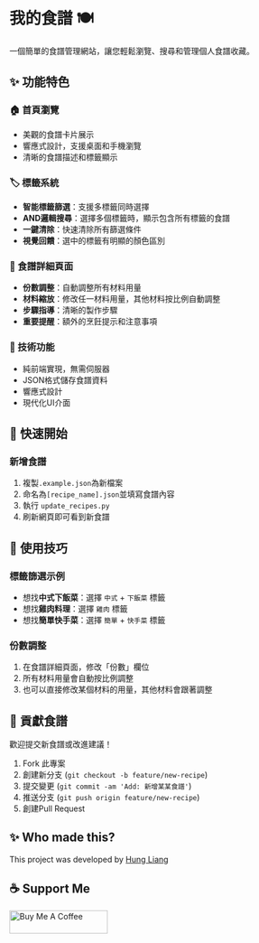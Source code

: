 # 我的食譜 🍽️

一個簡單的食譜管理網站，讓您輕鬆瀏覽、搜尋和管理個人食譜收藏。

## ✨ 功能特色

### 🏠 首頁瀏覽

- 美觀的食譜卡片展示
- 響應式設計，支援桌面和手機瀏覽
- 清晰的食譜描述和標籤顯示

### 🏷️ 標籤系統

- **智能標籤篩選**：支援多標籤同時選擇
- **AND邏輯搜尋**：選擇多個標籤時，顯示包含所有標籤的食譜
- **一鍵清除**：快速清除所有篩選條件
- **視覺回饋**：選中的標籤有明顯的顏色區別

### 📖 食譜詳細頁面

- **份數調整**：自動調整所有材料用量
- **材料縮放**：修改任一材料用量，其他材料按比例自動調整
- **步驟指導**：清晰的製作步驟
- **重要提醒**：額外的烹飪提示和注意事項

### 🔧 技術功能

- 純前端實現，無需伺服器
- JSON格式儲存食譜資料
- 響應式設計
- 現代化UI介面

## 🚀 快速開始

### 新增食譜

1. 複製`.example.json`為新檔案
2. 命名為`[recipe_name].json`並填寫食譜內容
3. 執行 `update_recipes.py`
4. 刷新網頁即可看到新食譜

## 🎯 使用技巧

### 標籤篩選示例

- 想找**中式下飯菜**：選擇 `中式` + `下飯菜` 標籤
- 想找**雞肉料理**：選擇 `雞肉` 標籤
- 想找**簡單快手菜**：選擇 `簡單` + `快手菜` 標籤

### 份數調整

1. 在食譜詳細頁面，修改「份數」欄位
2. 所有材料用量會自動按比例調整
3. 也可以直接修改某個材料的用量，其他材料會跟著調整

## 🤝 貢獻食譜

歡迎提交新食譜或改進建議！

1. Fork 此專案
2. 創建新分支 (`git checkout -b feature/new-recipe`)
3. 提交變更 (`git commit -am 'Add: 新增某某食譜'`)
4. 推送分支 (`git push origin feature/new-recipe`)
5. 創建Pull Request

## ✨ Who made this?

This project was developed by [Hung Liang](https://github.com/Hung-Liang)

## ☕ Support Me

<a href="https://www.buymeacoffee.com/hungliang" target="_blank"><img src="https://cdn.buymeacoffee.com/buttons/default-orange.png" alt="Buy Me A Coffee" height="41" width="174"></a>
